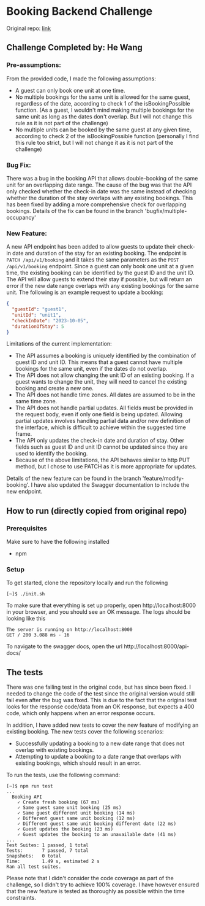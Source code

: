 # Booking Backend Challenge 
Original repo: [link](https://github.com/limehome/backend-challenge-typescript/tree/main?tab=readme-ov-file#backend-challenge---typescript)

## Challenge Completed by: He Wang

### Pre-assumptions:
From the provided code, I made the following assumptions:
- A guest can only book one unit at one time.
- No multiple bookings for the same unit is allowed for the same guest, regardless of the date, according to check 1 of the isBookingPossible function. (As a guest, I wouldn't mind making multiple bookings for the same unit as long as the dates don't overlap. But I will not change this rule as it is not part of the challenge)
- No multiple units can be booked by the same guest at any given time, according to check 2 of the isBookingPossible function (personally I find this rule too strict, but I will not change it as it is not part of the challenge)

### Bug Fix:
There was a bug in the booking API that allows double-booking of the same unit for an overlapping date range. 
The cause of the bug was that the API only checked whether the check-in date was the same instead of checking whether the duration of the stay overlaps with any existing bookings. 
This has been fixed by adding a more comprehensive check for overlapping bookings. Details of the fix can be found in the branch 'bugfix/multiple-occupancy'

### New Feature:
A new API endpoint has been added to allow guests to update their check-in date and duration of the stay for an existing booking.
The endpoint is `PATCH /api/v1/booking` and it takes the same parameters as the `POST /api/v1/booking` endpoint. Since a guest can only book one unit at a given time, the existing booking can be identified by the guest ID and the unit ID.
The API will allow guests to extend their stay if possible, but will return an error if the new date range overlaps with any existing bookings for the same unit.
The following is an example request to update a booking:

```json
{
  "guestId": "guest1",
  "unitId": "unit1",
  "checkInDate": "2023-10-05",
  "durationOfStay": 5
}
```
Limitations of the current implementation:
- The API assumes a booking is uniquely identified by the combination of guest ID and unit ID. This means that a guest cannot have multiple bookings for the same unit, even if the dates do not overlap.
- The API does not allow changing the unit ID of an existing booking. If a guest wants to change the unit, they will need to cancel the existing booking and create a new one.
- The API does not handle time zones. All dates are assumed to be in the same time zone.
- The API does not handle partial updates. All fields must be provided in the request body, even if only one field is being updated. Allowing partial updates involves handling partial data and/or new definition of the interface, which is difficult to achieve within the suggested time frame.
- The API only updates the check-in date and duration of stay. Other fields such as guest ID and unit ID cannot be updated since they are used to identify the booking.
- Because of the above limitations, the API behaves similar to http PUT method, but I chose to use PATCH as it is more appropriate for updates.

Details of the new feature can be found in the branch 'feature/modify-booking'. I have also updated the Swagger documentation to include the new endpoint.

## How to run (directly copied from original repo)

### Prerequisites

Make sure to have the following installed

- npm

### Setup


To get started, clone the repository locally and run the following

```shell
[~]$ ./init.sh
```

To make sure that everything is set up properly, open http://localhost:8000 in your browser, and you should see an OK message.
The logs should be looking like this

```shell
The server is running on http://localhost:8000
GET / 200 3.088 ms - 16
```

To navigate to the swagger docs, open the url http://localhost:8000/api-docs/


## The tests

There was one failing test in the original code, but has since been fixed.
I needed to change the code of the test since the original version would still fail even after the bug was fixed.
This is due to the fact that the original test looks for the response code/data from an OK response, but expects a 400 code, which only happens when an error response occurs.

In addition, I have added new tests to cover the new feature of modifying an existing booking. The new tests cover the following scenarios:
- Successfully updating a booking to a new date range that does not overlap with existing bookings.
- Attempting to update a booking to a date range that overlaps with existing bookings, which should result in an error.

To run the tests, use the following command:

```shell
[~]$ npm run test
...
  Booking API
    ✓ Create fresh booking (67 ms)
    ✓ Same guest same unit booking (25 ms)
    ✓ Same guest different unit booking (14 ms)
    ✓ Different guest same unit booking (12 ms)
    ✓ Different guest same unit booking different date (22 ms)
    ✓ Guest updates the booking (23 ms)
    ✓ Guest updates the booking to an unavailable date (41 ms)
...
Test Suites: 1 passed, 1 total
Tests:       7 passed, 7 total
Snapshots:   0 total
Time:        1.49 s, estimated 2 s
Ran all test suites.
```
Please note that I didn't consider the code coverage as part of the challenge, so I didn't try to achieve 100% coverage. I have however ensured that the new feature is tested as thoroughly as possible within the time constraints.